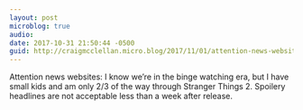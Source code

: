 ```yaml
---
layout: post
microblog: true
audio: 
date: 2017-10-31 21:50:44 -0500
guid: http://craigmcclellan.micro.blog/2017/11/01/attention-news-websites.html
---
```

Attention news websites: I know we’re in the binge watching era, but I have small kids and am only 2/3 of the way through Stranger Things 2. Spoilery headlines are not acceptable less than a week after release.
